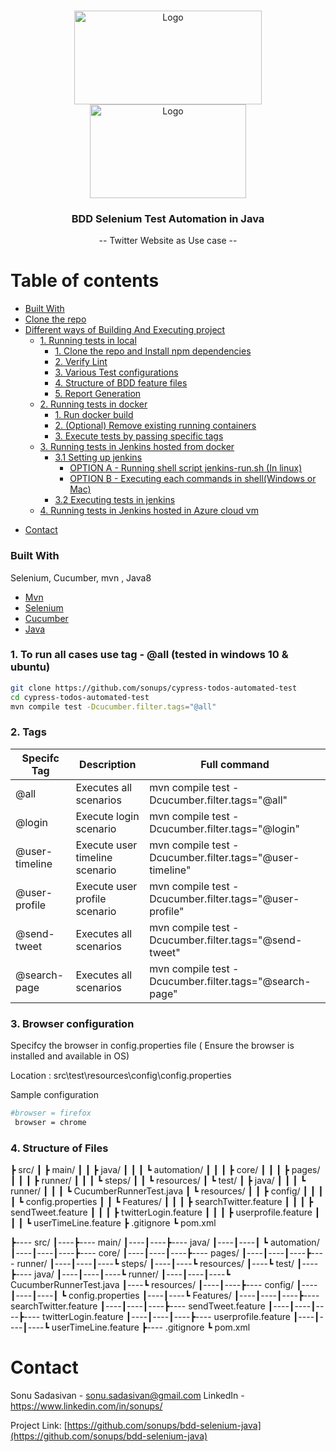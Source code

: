 <!-- PROJECT LOGO -->
<br />
<p align="center">
   <a href="https://github.com/sonups/bdd-selenium-java">
   <img src="https://media-exp1.licdn.com/dms/image/C5112AQHJpZqS4Bxncw/article-cover_image-shrink_423_752/0/1520185868869?e=1627516800&v=beta&t=daIxyIOsFQ8wt43fNjBT6FSnbxOC1az55hC10ae8HLw" alt="Logo" width="300" height="150">
      <img src="https://miro.medium.com/max/8642/1*iIXOmGDzrtTJmdwbn7cGMw.png" alt="Logo" width="250" height="150">
   </a>
   </p>
<h3 align="center">BDD Selenium Test Automation in Java</h3>
<p align="center">
  -- Twitter Website as Use case -- 
</p>

Table of contents
=================

<!--ts-->

  * [Built With](#built-with)
  * [Clone the repo](#1-clone-the-repo-and-install-npm-dependencies)
  * [Different ways of Building And Executing project](#different-ways-of-building--executing-project)
  	* [1. Running tests in local](#1-running-tests-in-local)
  	 	* [1. Clone the repo and Install npm dependencies](#1-clone-the-repo-and-install-npm-dependencies)
         * [2. Verify Lint](#2-verify-lint)
         * [3. Various Test configurations](#3-various-test-configurations)
         * [4. Structure of BDD feature files](#4-structure-of-bdd-feature-files)
         * [5. Report Generation](#5-report-generation)
  	* [2. Running tests in docker](#2-running-tests-from-docker)
  		* [1. Run docker build](#1-run-docker-build)
         * [2. (Optional) Remove existing running containers](2-optional-remove-existing-running-containers-required-when-there-is-already-a-container-running-with-same-name)
         * [3. Execute tests by passing specific tags](#3-execute-tests-by-passing-specific-tags)
  	* [3. Running tests in Jenkins hosted from docker](#3-running-tests-in-jenkins-hosted-from-docker)
  		* [3.1 Setting up jenkins](#31-setting-up-jenkins)
  	  		* [OPTION A - Running shell script jenkins-run.sh (In linux)](#------option-a----running-shell-script-jenkins-runsh-in-linux)
  	  	 	* [OPTION B - Executing each commands in shell(Windows or Mac)](#------option-b----executing-each-commands-in-shellwindows-or-mac)
         * [3.2 Executing tests in jenkins](#32-executing-tests-in-jenkins)
  	* [4. Running tests in Jenkins hosted in Azure cloud vm](#4-running-tests-in-jenkins-hosted-in-azure-cloud-vm)
- [Contact](#contact)


### Built With

Selenium, Cucumber, mvn , Java8

* [Mvn](https://maven.apache.org/)
* [Selenium](https://www.selenium.dev/)
* [Cucumber](https://cucumber.io/)
* [Java](https://www.java.com/en/)


### 1. To run all cases use tag - @all (tested in windows 10 & ubuntu)
   ```sh
   git clone https://github.com/sonups/cypress-todos-automated-test
   cd cypress-todos-automated-test
   mvn compile test -Dcucumber.filter.tags="@all"
   ```
### 2. Tags


| Specifc Tag    | Description                    | Full command                                             |
|----------------|--------------------------------|----------------------------------------------------------|
| @all           | Executes all scenarios         | mvn compile test -Dcucumber.filter.tags="@all"           |
| @login         | Execute login scenario         | mvn compile test -Dcucumber.filter.tags="@login"         |
| @user-timeline | Execute user timeline scenario | mvn compile test -Dcucumber.filter.tags="@user-timeline" |
| @user-profile  | Execute user profile scenario  | mvn compile test -Dcucumber.filter.tags="@user-profile"  |
| @send-tweet    | Executes all scenarios         | mvn compile test -Dcucumber.filter.tags="@send-tweet"    |
| @search-page   | Executes all scenarios         | mvn compile test -Dcucumber.filter.tags="@search-page"   |




 ### 3. Browser configuration
 
Specifcy the browser in config.properties file ( Ensure the browser is installed and available in OS)

 Location : src\test\resources\config\config.properties
 
 Sample configuration 
   ```sh
   #browser = firefox
    browser = chrome
   ```

 ### 4. Structure of Files 
 

┣ src/
┃ ┣ main/
┃ ┃ ┣ java/
┃ ┃ ┃ ┗ automation/
┃ ┃ ┃   ┣ core/
┃ ┃ ┃   ┣ pages/
┃ ┃ ┃   ┣ runner/
┃ ┃ ┃   ┗ steps/
┃ ┃ ┗ resources/
┃ ┗ test/
┃   ┣ java/
┃ ┃ ┃ ┗ runner/
┃ ┃ ┃   ┗ CucumberRunnerTest.java
┃   ┗ resources/
┃ ┃   ┣ config/
┃ ┃ ┃ ┃ ┗ config.properties
┃ ┃   ┗ Features/
┃ ┃ ┃   ┣ searchTwitter.feature
┃ ┃ ┃   ┣ sendTweet.feature
┃ ┃ ┃   ┣ twitterLogin.feature
┃ ┃ ┃   ┣ userprofile.feature
┃ ┃ ┃   ┗ userTimeLine.feature
┣ .gitignore
┗ pom.xml


 
┣---- src/
┃----┣---- main/
┃----┃----┣---- java/
┃----┃----┃ ┗ automation/
┃----┃----┃----┣---- core/
┃----┃----┃----┣---- pages/
┃----┃----┃----┣---- runner/
┃----┃----┃----┗ steps/
┃----┃----┗ resources/
┃----┗ test/
┃----┣---- java/
┃----┃----┃----┗ runner/
┃----┃----┃----┗ CucumberRunnerTest.java
┃----┗ resources/
┃----┃----┣---- config/
┃----┃----┃----┃ ┗ config.properties
┃----┃----┗ Features/
┃----┃----┃----┣---- searchTwitter.feature
┃----┃----┃----┣---- sendTweet.feature
┃----┃----┃----┣---- twitterLogin.feature
┃----┃----┃----┣---- userprofile.feature
┃----┃----┃----┗ userTimeLine.feature
┣---- .gitignore
┗ pom.xml



<!-- CONTACT -->
# Contact

Sonu Sadasivan - sonu.sadasivan@gmail.com
LinkedIn - https://www.linkedin.com/in/sonups/

Project Link: [https://github.com/sonups/bdd-selenium-java](https://github.com/sonups/bdd-selenium-java)


